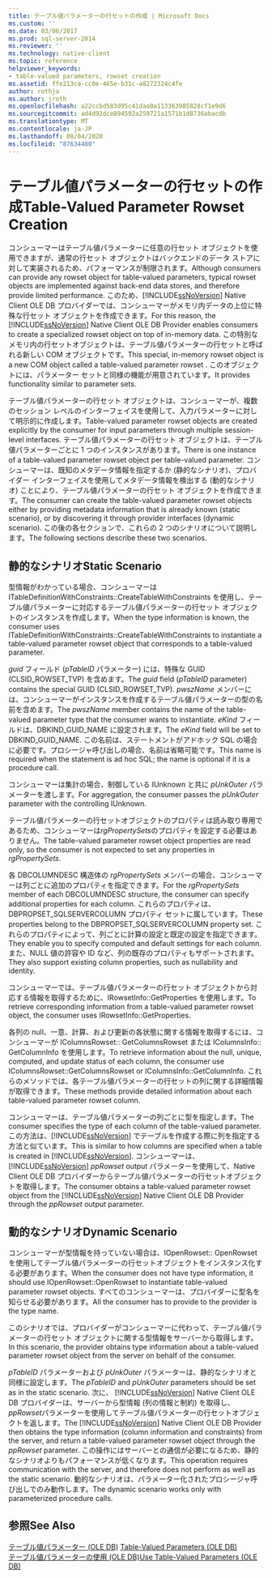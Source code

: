 ```yaml
---
title: テーブル値パラメーターの行セットの作成 | Microsoft Docs
ms.custom: ''
ms.date: 03/06/2017
ms.prod: sql-server-2014
ms.reviewer: ''
ms.technology: native-client
ms.topic: reference
helpviewer_keywords:
- table-valued parameters, rowset creation
ms.assetid: ffe213ca-cc0e-465e-b31c-a8272324c4fe
author: rothja
ms.author: jroth
ms.openlocfilehash: a22ccbd583d95c41daa0a113363985828cf1e9d6
ms.sourcegitcommit: ad4d92dce894592a259721a1571b1d8736abacdb
ms.translationtype: MT
ms.contentlocale: ja-JP
ms.lasthandoff: 08/04/2020
ms.locfileid: "87634480"
---
```

# <a name="table-valued-parameter-rowset-creation"></a><span data-ttu-id="d9f13-102">テーブル値パラメーターの行セットの作成</span><span class="sxs-lookup"><span data-stu-id="d9f13-102">Table-Valued Parameter Rowset Creation</span></span>
  <span data-ttu-id="d9f13-103">コンシューマーはテーブル値パラメーターに任意の行セット オブジェクトを使用できますが、通常の行セット オブジェクトはバックエンドのデータ ストアに対して実装されるため、パフォーマンスが制限されます。</span><span class="sxs-lookup"><span data-stu-id="d9f13-103">Although consumers can provide any rowset object for table-valued parameters, typical rowset objects are implemented against back-end data stores, and therefore provide limited performance.</span></span> <span data-ttu-id="d9f13-104">このため、[!INCLUDE[ssNoVersion](../../includes/ssnoversion-md.md)] Native Client OLE DB プロバイダーでは、コンシューマーがメモリ内データの上位に特殊な行セット オブジェクトを作成できます。</span><span class="sxs-lookup"><span data-stu-id="d9f13-104">For this reason, the [!INCLUDE[ssNoVersion](../../includes/ssnoversion-md.md)] Native Client OLE DB Provider enables consumers to create a specialized rowset object on top of in-memory data.</span></span> <span data-ttu-id="d9f13-105">この特別なメモリ内の行セットオブジェクトは、テーブル値パラメーターの行セットと呼ばれる新しい COM オブジェクトです。</span><span class="sxs-lookup"><span data-stu-id="d9f13-105">This special, in-memory rowset object is a new COM object called a table-valued parameter rowset .</span></span> <span data-ttu-id="d9f13-106">このオブジェクトには、パラメーター セットと同様の機能が用意されています。</span><span class="sxs-lookup"><span data-stu-id="d9f13-106">It provides functionality similar to parameter sets.</span></span>  
  
 <span data-ttu-id="d9f13-107">テーブル値パラメーターの行セット オブジェクトは、コンシューマーが、複数のセッション レベルのインターフェイスを使用して、入力パラメーターに対して明示的に作成します。</span><span class="sxs-lookup"><span data-stu-id="d9f13-107">Table-valued parameter rowset objects are created explicitly by the consumer for input parameters through multiple session-level interfaces.</span></span> <span data-ttu-id="d9f13-108">テーブル値パラメーターの行セット オブジェクトは、テーブル値パラメーターごとに 1 つのインスタンスがあります。</span><span class="sxs-lookup"><span data-stu-id="d9f13-108">There is one instance of a table-valued parameter rowset object per table-valued parameter.</span></span> <span data-ttu-id="d9f13-109">コンシューマーは、既知のメタデータ情報を指定するか (静的なシナリオ)、プロバイダー インターフェイスを使用してメタデータ情報を検出する (動的なシナリオ) ことにより、テーブル値パラメーターの行セット オブジェクトを作成できます。</span><span class="sxs-lookup"><span data-stu-id="d9f13-109">The consumer can create the table-valued parameter rowset objects either by providing metadata information that is already known (static scenario), or by discovering it through provider interfaces (dynamic scenario).</span></span> <span data-ttu-id="d9f13-110">この後の各セクションで、これらの 2 つのシナリオについて説明します。</span><span class="sxs-lookup"><span data-stu-id="d9f13-110">The following sections describe these two scenarios.</span></span>  
  
## <a name="static-scenario"></a><span data-ttu-id="d9f13-111">静的なシナリオ</span><span class="sxs-lookup"><span data-stu-id="d9f13-111">Static Scenario</span></span>  
 <span data-ttu-id="d9f13-112">型情報がわかっている場合、コンシューマーは ITableDefinitionWithConstraints::CreateTableWithConstraints を使用し、テーブル値パラメーターに対応するテーブル値パラメーターの行セット オブジェクトのインスタンスを作成します。</span><span class="sxs-lookup"><span data-stu-id="d9f13-112">When the type information is known, the consumer uses ITableDefinitionWithConstraints::CreateTableWithConstraints to instantiate a table-valued parameter rowset object that corresponds to a table-valued parameter.</span></span>  
  
 <span data-ttu-id="d9f13-113">*guid* フィールド (*pTableID* パラメーター) には、特殊な GUID (CLSID_ROWSET_TVP) を含めます。</span><span class="sxs-lookup"><span data-stu-id="d9f13-113">The *guid* field (*pTableID* parameter) contains the special GUID (CLSID_ROWSET_TVP).</span></span> <span data-ttu-id="d9f13-114">*pwszName* メンバーには、コンシューマーがインスタンスを作成するテーブル値パラメーターの型の名前を含めます。</span><span class="sxs-lookup"><span data-stu-id="d9f13-114">The *pwszName* member contains the name of the table-valued parameter type that the consumer wants to instantiate.</span></span> <span data-ttu-id="d9f13-115">*eKind* フィールドは、DBKIND_GUID_NAME に設定されます。</span><span class="sxs-lookup"><span data-stu-id="d9f13-115">The *eKind* field will be set to DBKIND_GUID_NAME.</span></span> <span data-ttu-id="d9f13-116">この名前は、ステートメントがアドホック SQL の場合に必要です。プロシージャ呼び出しの場合、名前は省略可能です。</span><span class="sxs-lookup"><span data-stu-id="d9f13-116">This name is required when the statement is ad hoc SQL; the name is optional if it is a procedure call.</span></span>  
  
 <span data-ttu-id="d9f13-117">コンシューマーは集計の場合、制御している IUnknown と共に *pUnkOuter* パラメーターを渡します。</span><span class="sxs-lookup"><span data-stu-id="d9f13-117">For aggregation, the consumer passes the *pUnkOuter* parameter with the controlling IUnknown.</span></span>  
  
 <span data-ttu-id="d9f13-118">テーブル値パラメーターの行セットオブジェクトのプロパティは読み取り専用であるため、コンシューマーは*rgPropertySets*のプロパティを設定する必要はありません。</span><span class="sxs-lookup"><span data-stu-id="d9f13-118">The table-valued parameter rowset object properties are read only, so the consumer is not expected to set any properties in *rgPropertySets*.</span></span>  
  
 <span data-ttu-id="d9f13-119">各 DBCOLUMNDESC 構造体の *rgPropertySets* メンバーの場合、コンシューマーは列ごとに追加のプロパティを指定できます。</span><span class="sxs-lookup"><span data-stu-id="d9f13-119">For the *rgPropertySets* member of each DBCOLUMNDESC structure, the consumer can specify additional properties for each column.</span></span> <span data-ttu-id="d9f13-120">これらのプロパティは、DBPROPSET_SQLSERVERCOLUMN プロパティ セットに属しています。</span><span class="sxs-lookup"><span data-stu-id="d9f13-120">These properties belong to the DBPROPSET_SQLSERVERCOLUMN property set.</span></span> <span data-ttu-id="d9f13-121">これらのプロパティによって、列ごとに計算の設定と既定の設定を指定できます。</span><span class="sxs-lookup"><span data-stu-id="d9f13-121">They enable you to specify computed and default settings for each column.</span></span> <span data-ttu-id="d9f13-122">また、NULL 値の許容や ID など、列の既存のプロパティもサポートされます。</span><span class="sxs-lookup"><span data-stu-id="d9f13-122">They also support existing column properties, such as nullability and identity.</span></span>  
  
 <span data-ttu-id="d9f13-123">コンシューマーでは、テーブル値パラメーターの行セット オブジェクトから対応する情報を取得するために、IRowsetInfo::GetProperties を使用します。</span><span class="sxs-lookup"><span data-stu-id="d9f13-123">To retrieve corresponding information from a table-valued parameter rowset object, the consumer uses IRowsetInfo::GetProperties.</span></span>  
  
 <span data-ttu-id="d9f13-124">各列の null、一意、計算、および更新の各状態に関する情報を取得するには、コンシューマーが IColumnsRowset:: GetColumnsRowset または IColumnsInfo:: GetColumnInfo を使用します。</span><span class="sxs-lookup"><span data-stu-id="d9f13-124">To retrieve information about the null, unique, computed, and update status of each column, the consumer use IColumnsRowset::GetColumnsRowset or IColumnsInfo::GetColumnInfo.</span></span> <span data-ttu-id="d9f13-125">これらのメソッドでは、各テーブル値パラメーターの行セットの列に関する詳細情報が取得できます。</span><span class="sxs-lookup"><span data-stu-id="d9f13-125">These methods provide detailed information about each table-valued parameter rowset column.</span></span>  
  
 <span data-ttu-id="d9f13-126">コンシューマーは、テーブル値パラメーターの列ごとに型を指定します。</span><span class="sxs-lookup"><span data-stu-id="d9f13-126">The consumer specifies the type of each column of the table-valued parameter.</span></span> <span data-ttu-id="d9f13-127">この方法は、[!INCLUDE[ssNoVersion](../../includes/ssnoversion-md.md)] でテーブルを作成する際に列を指定する方法と似ています。</span><span class="sxs-lookup"><span data-stu-id="d9f13-127">This is similar to how columns are specified when a table is created in [!INCLUDE[ssNoVersion](../../includes/ssnoversion-md.md)].</span></span> <span data-ttu-id="d9f13-128">コンシューマーは、 [!INCLUDE[ssNoVersion](../../includes/ssnoversion-md.md)] *ppRowset* output パラメーターを使用して、Native Client OLE DB プロバイダーからテーブル値パラメーターの行セットオブジェクトを取得します。</span><span class="sxs-lookup"><span data-stu-id="d9f13-128">The consumer obtains a table-valued parameter rowset object from the [!INCLUDE[ssNoVersion](../../includes/ssnoversion-md.md)] Native Client OLE DB Provider through the *ppRowset* output parameter.</span></span>  
  
## <a name="dynamic-scenario"></a><span data-ttu-id="d9f13-129">動的なシナリオ</span><span class="sxs-lookup"><span data-stu-id="d9f13-129">Dynamic Scenario</span></span>  
 <span data-ttu-id="d9f13-130">コンシューマーが型情報を持っていない場合は、IOpenRowset:: OpenRowset を使用してテーブル値パラメーターの行セットオブジェクトをインスタンス化する必要があります。</span><span class="sxs-lookup"><span data-stu-id="d9f13-130">When the consumer does not have type information, it should use IOpenRowset::OpenRowset to instantiate table-valued parameter rowset objects.</span></span> <span data-ttu-id="d9f13-131">すべてのコンシューマーは、プロバイダーに型名を知らせる必要があります。</span><span class="sxs-lookup"><span data-stu-id="d9f13-131">All the consumer has to provide to the provider is the type name.</span></span>  
  
 <span data-ttu-id="d9f13-132">このシナリオでは、プロバイダーがコンシューマーに代わって、テーブル値パラメーターの行セット オブジェクトに関する型情報をサーバーから取得します。</span><span class="sxs-lookup"><span data-stu-id="d9f13-132">In this scenario, the provider obtains type information about a table-valued parameter rowset object from the server on behalf of the consumer.</span></span>  
  
 <span data-ttu-id="d9f13-133">*pTableID* パラメーターおよび *pUnkOuter* パラメーターは、静的なシナリオと同様に設定します。</span><span class="sxs-lookup"><span data-stu-id="d9f13-133">The *pTableID* and *pUnkOuter* parameters should be set as in the static scenario.</span></span> <span data-ttu-id="d9f13-134">次に、 [!INCLUDE[ssNoVersion](../../includes/ssnoversion-md.md)] Native Client OLE DB プロバイダーは、サーバーから型情報 (列の情報と制約) を取得し、 *ppRowset*パラメーターを使用してテーブル値パラメーターの行セットオブジェクトを返します。</span><span class="sxs-lookup"><span data-stu-id="d9f13-134">The [!INCLUDE[ssNoVersion](../../includes/ssnoversion-md.md)] Native Client OLE DB Provider then obtains the type information (column information and constraints) from the server, and return a table-valued parameter rowset object through the *ppRowset* parameter.</span></span> <span data-ttu-id="d9f13-135">この操作にはサーバーとの通信が必要になるため、静的なシナリオよりもパフォーマンスが低くなります。</span><span class="sxs-lookup"><span data-stu-id="d9f13-135">This operation requires communication with the server, and therefore does not perform as well as the static scenario.</span></span> <span data-ttu-id="d9f13-136">動的なシナリオは、パラメーター化されたプロシージャ呼び出しでのみ動作します。</span><span class="sxs-lookup"><span data-stu-id="d9f13-136">The dynamic scenario works only with parameterized procedure calls.</span></span>  
  
## <a name="see-also"></a><span data-ttu-id="d9f13-137">参照</span><span class="sxs-lookup"><span data-stu-id="d9f13-137">See Also</span></span>  
 <span data-ttu-id="d9f13-138">[テーブル値パラメーター &#40;OLE DB&#41;](table-valued-parameters-ole-db.md) </span><span class="sxs-lookup"><span data-stu-id="d9f13-138">[Table-Valued Parameters &#40;OLE DB&#41;](table-valued-parameters-ole-db.md) </span></span>  
 [<span data-ttu-id="d9f13-139">テーブル値パラメーターの使用 &#40;OLE DB&#41;</span><span class="sxs-lookup"><span data-stu-id="d9f13-139">Use Table-Valued Parameters &#40;OLE DB&#41;</span></span>](../native-client-ole-db-how-to/use-table-valued-parameters-ole-db.md)  
  
  
